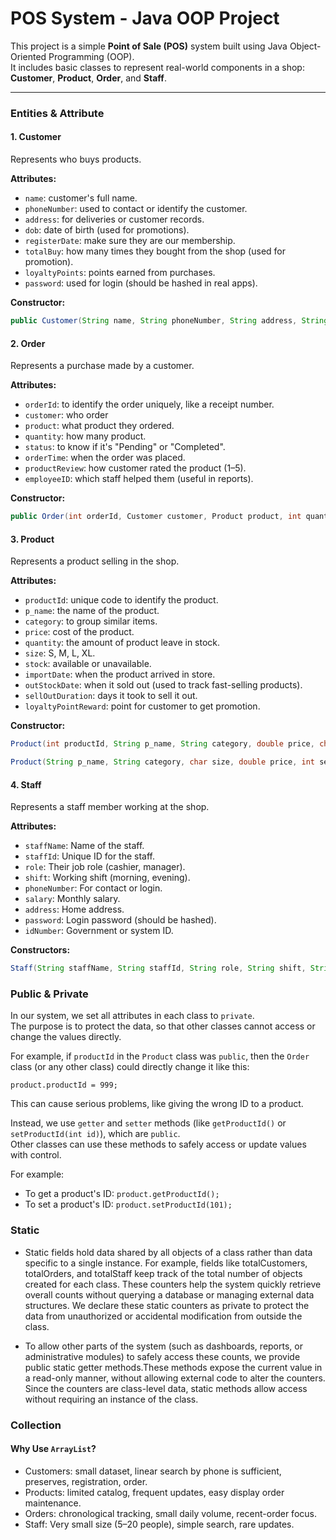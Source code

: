 # POS System - Java OOP Project

This project is a simple **Point of Sale (POS)** system built using Java Object-Oriented Programming (OOP).  
It includes basic classes to represent real-world components in a shop: **Customer**, **Product**, **Order**, and **Staff**.

---

### Entities & Attribute

#### 1. Customer

Represents who buys products.

**Attributes:**
- `name`: customer's full name.
- `phoneNumber`: used to contact or identify the customer.
- `address`: for deliveries or customer records.
- `dob`: date of birth (used for promotions).
- `registerDate`: make sure they are our membership.
- `totalBuy`: how many times they bought from the shop (used for promotion).
- `loyaltyPoints`: points earned from purchases.
- `password`: used for login (should be hashed in real apps).

**Constructor:**
```java
public Customer(String name, String phoneNumber, String address, String password, Date dob)
```

#### 2. Order

Represents a purchase made by a customer.

**Attributes:**
- `orderId`: to identify the order uniquely, like a receipt number.
- `customer`: who order
- `product`: what product they ordered.
- `quantity`: how many product.
- `status`: to know if it's "Pending" or "Completed".
- `orderTime`: when the order was placed.
- `productReview`: how customer rated the product (1–5).
- `employeeID`: which staff helped them (useful in reports).

**Constructor:**
```java
public Order(int orderId, Customer customer, Product product, int quantity, String status, int employeeId)
```

#### 3. Product

Represents a product selling in the shop.

**Attributes:**
- `productId`: unique code to identify the product.
- `p_name`: the name of the product.
- `category`: to group similar items.
- `price`: cost of the product.
- `quantity`: the amount of product leave in stock.
- `size`: S, M, L, XL.
- `stock`: available or unavailable.
- `importDate`: when the product arrived in store.
- `outStockDate`: when it sold out (used to track fast-selling products).
- `sellOutDuration`: days it took to sell it out.
- `loyaltyPointReward`: point for customer to get promotion.

**Constructor:**
```java
Product(int productId, String p_name, String category, double price, char size, int stock, int quantity)
```
```java
Product(String p_name, String category, char size, double price, int sellOutDuration)
```
#### 4. Staff

Represents a staff member working at the shop.

**Attributes:**
- `staffName`: Name of the staff.
- `staffId`: Unique ID for the staff.
- `role`: Their job role (cashier, manager).
- `shift`: Working shift (morning, evening).
- `phoneNumber`: For contact or login.
- `salary`: Monthly salary.
- `address`: Home address.
- `password`: Login password (should be hashed).
- `idNumber`: Government or system ID.

**Constructors:**
```java
Staff(String staffName, String staffId, String role, String shift, String phoneNumber, double salary, String address, String idNumber)
```

### Public & Private
In our system, we set all attributes in each class to `private`.  
The purpose is to protect the data, so that other classes cannot access or change the values directly.

For example, if `productId` in the `Product` class was `public`, then the `Order` class (or any other class) could directly change it like this:

    product.productId = 999; 

This can cause serious problems, like giving the wrong ID to a product.

Instead, we use `getter` and `setter` methods (like `getProductId()` or `setProductId(int id)`), which are `public`.  
Other classes can use these methods to safely access or update values with control.

For example:
- To get a product's ID: `product.getProductId();`
- To set a product's ID: `product.setProductId(101);`

### Static
- Static fields hold data shared by all objects of a class rather than data specific to a single instance.
For example, fields like totalCustomers, totalOrders, and totalStaff keep track of the total number of objects created for each class.
These counters help the system quickly retrieve overall counts without querying a database or managing external data structures. We declare these static counters as private to protect the data from unauthorized or accidental modification from outside the class.

- To allow other parts of the system (such as dashboards, reports, or administrative modules) to safely access these counts, we provide public static getter methods.These methods expose the current value in a read-only manner, without allowing external code to alter the counters.
Since the counters are class-level data, static methods allow access without requiring an instance of the class.

### Collection
#### Why Use `ArrayList`?

- Customers: small dataset, linear search by phone is sufficient, preserves, registration, order.
- Products: limited catalog, frequent updates, easy display order maintenance.
- Orders: chronological tracking, small daily volume, recent-order focus.
- Staff: Very small size (5–20 people), simple search, rare updates.
